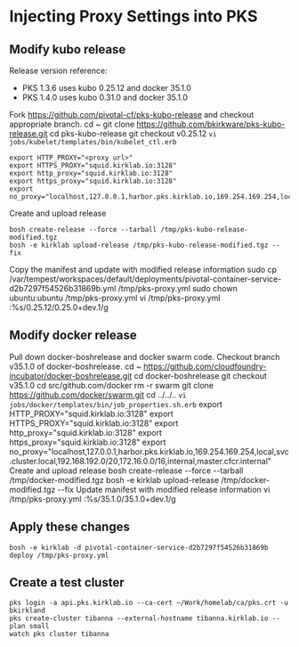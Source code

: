 # Injecting Proxy Settings into PKS
## Modify kubo release
Release version reference:
* PKS 1.3.6 uses kubo 0.25.12 and docker 35.1.0
* PKS 1.4.0 uses kubo 0.31.0 and docker 35.1.0

Fork https://github.com/pivotal-cf/pks-kubo-release and checkout appropriate branch.
    cd ~
    git clone https://github.com/bkirkware/pks-kubo-release.git
    cd pks-kubo-release
    git checkout v0.25.12
`vi jobs/kubelet/templates/bin/kubelet_ctl.erb`
    
    export HTTP_PROXY="<proxy url>"
    export HTTPS_PROXY="squid.kirklab.io:3128"
    export http_proxy="squid.kirklab.io:3128"
    export https_proxy="squid.kirklab.io:3128"
    export no_proxy="localhost,127.0.0.1,harbor.pks.kirklab.io,169.254.169.254,local,svc.cluster.local,192.168.192.0/20,172.16.0.0/16,internal,master.cfcr.internal"
Create and upload release
    
    bosh create-release --force --tarball /tmp/pks-kubo-release-modified.tgz
    bosh -e kirklab upload-release /tmp/pks-kubo-release-modified.tgz --fix
Copy the manifest and update with modified release information
    sudo cp /var/tempest/workspaces/default/deployments/pivotal-container-service-d2b7297f54526b31869b.yml /tmp/pks-proxy.yml
    sudo chown ubuntu:ubuntu /tmp/pks-proxy.yml
    vi /tmp/pks-proxy.yml
    :%s/0.25.12/0.25.0+dev.1/g
## Modify docker release
Pull down docker-boshrelease and docker swarm code. Checkout branch v35.1.0 of docker-boshrelease.
    cd ~
    https://github.com/cloudfoundry-incubator/docker-boshrelease.git
    cd docker-boshrelease
    git checkout v35.1.0
    cd src/github.com/docker
    rm -r swarm
    git clone https://github.com/docker/swarm.git
    cd ../../..
`vi jobs/docker/templates/bin/job_properties.sh.erb`
    export HTTP_PROXY="squid.kirklab.io:3128"
    export HTTPS_PROXY="squid.kirklab.io:3128"
    export http_proxy="squid.kirklab.io:3128"
    export https_proxy="squid.kirklab.io:3128"
    export no_proxy="localhost,127.0.0.1,harbor.pks.kirklab.io,169.254.169.254,local,svc.cluster.local,192.168.192.0/20,172.16.0.0/16,internal,master.cfcr.internal"
Create and upload release
    bosh create-release --force --tarball /tmp/docker-modified.tgz
    bosh -e kirklab upload-release /tmp/docker-modified.tgz --fix
Update manifest with modified release information
    vi /tmp/pks-proxy.yml
    :%s/35.1.0/35.1.0+dev.1/g
## Apply these changes
    bosh -e kirklab -d pivotal-container-service-d2b7297f54526b31869b deploy /tmp/pks-proxy.yml
## Create a test cluster
    pks login -a api.pks.kirklab.io --ca-cert ~/Work/homelab/ca/pks.crt -u bkirkland
    pks create-cluster tibanna --external-hostname tibanna.kirklab.io --plan small
    watch pks cluster tibanna
